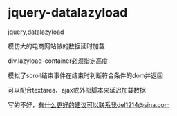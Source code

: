 jquery-datalazyload
===================

jquery,datalazyload

模仿大的电商网站做的数据延时加载

div.lazyload-container必须指定高度

模拟了scroll结束事件在结束时判断符合条件的dom并返回

可以配合textarea、ajax或外部脚本来延迟加载数据

写的不好，有什么更好的建议可以联系我del1214@sina.com
